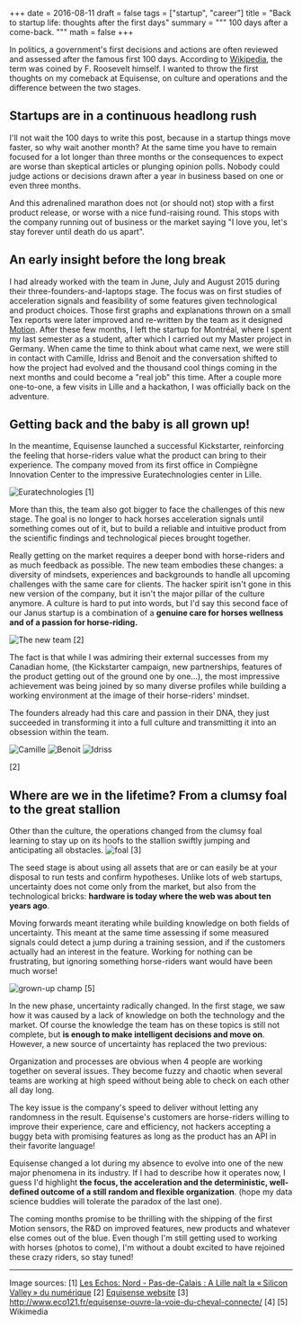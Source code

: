 +++
date = 2016-08-11
draft = false
tags = ["startup", "career"]
title = "Back to startup life: thoughts after the first days"
summary = """
100 days after a come-back.
"""
math = false
+++

In politics, a government's first decisions and actions are often reviewed and
assessed after the famous first 100 days. According to [Wikipedia](https://en.wikipedia.org/wiki/First_hundred_days),
the term was coined by F. Roosevelt himself. I wanted to throw the first
thoughts on my comeback at Equisense, on culture and operations and the difference
between the two stages.

## Startups are in a continuous headlong rush

I'll not wait the 100 days to write this post, because in a startup things move
faster, so why wait another month? At the same time you have to remain focused
for a lot longer than three months or the consequences to expect are worse than
skeptical articles or plunging opinion polls. Nobody could judge actions or
decisions drawn after a year in business based on one or even three months.

And this adrenalined marathon does not (or should not) stop with a first product
release, or worse with a nice fund-raising round. This stops with the company
running out of business or the market saying "I love you, let's stay forever
until death do us apart".

## An early insight before the long break

I had already worked with the team in June, July and August 2015 during their
three-founders-and-laptops stage. The focus was on first studies of acceleration
signals and feasibility of some features given technological and product choices.
Those first graphs and explanations thrown on a small Tex reports
were later improved and re-written by the team as it designed
[Motion](http://www.equisense.com/en/product.html). After these few months,
I left the startup for Montréal, where I spent my last semester as a student,
after which I carried out my Master project in Germany. When came the time to
think about what came next, we were still in contact with Camille, Idriss and
Benoit and the conversation shifted to how the project had evolved and the
thousand cool things coming in the next months and could become a "real job"
this time. After a couple more one-to-one, a few visits in Lille and a hackathon,
I was officially back on the adventure.

## Getting back and the baby is all grown up!

In the meantime, Equisense launched a successful Kickstarter, reinforcing the
feeling that horse-riders value what the product can bring to their experience.
The company moved from its first office in Compiègne Innovation Center to
the impressive Euratechnologies center in Lille.

![Euratechnologies](/img/posts/100Days/euratechnologies.jpg)
[1]

More than this, the team also got bigger to face the challenges of this new
stage. The goal is no longer to hack horses acceleration signals until something
comes out of it, but to build a reliable and intuitive product from the
scientific findings and technological pieces brought together.

Really getting on the market requires a deeper bond with horse-riders
and as much feedback as possible. The new team embodies these changes: a
diversity of mindsets, experiences and backgrounds to handle all upcoming
challenges with the same care for clients. The hacker spirit isn't gone in
this new version of the company, but it isn't the major pillar of the culture
anymore. A culture is hard to put into words, but I'd say this
second face of our Janus startup is a combination of a **genuine care for
horses wellness and of a passion for horse-riding.**

![The new team](/img/posts/100Days/newteam.png)
[2]

The fact is that while I was admiring their external successes from my Canadian
home, (the Kickstarter campaign, new partnerships, features of the product
getting out of the ground one by one...), the most impressive achievement was
being joined by so many diverse profiles while building a working environment
at the image of their horse-riders' mindset.

The founders already had this care and passion in their DNA, they just
succeeded in transforming it into a full culture and transmitting it into an
obsession within the team.

![Camille](/img/posts/100Days/camille.png)
![Benoit](/img/posts/100Days/benoit.png)
![Idriss](/img/posts/100Days/idriss.png)

[2]

## Where are we in the lifetime? From a clumsy foal to the great stallion

Other than the culture, the operations changed from the clumsy foal learning to
stay up on its hoofs to the stallion swiftly jumping and anticipating all
obstacles.
![foal](/img/posts/100Days/foal.jpg)
[3]

The seed stage is about using all assets that are or can easily
be at your disposal to run tests and confirm hypotheses. Unlike lots of web
startups, uncertainty does not come only from the market, but also from
the technological bricks: **hardware is today where the web was about ten years
ago**.

Moving forwards meant iterating while building knowledge on both fields of
uncertainty. This meant at the same time assessing if some measured signals
could detect a jump during a training session, and if the customers actually
had an interest in the feature. Working for nothing can be frustrating, but
ignoring something horse-riders want would have been much worse!

![grown-up champ](/img/posts/100Days/cso_fontainebleau.jpg)
[5]

In the new phase, uncertainty radically changed. In the first stage,
we saw how it was caused by a lack of knowledge on both the
technology and the market. Of course the knowledge the team has on
these topics is still not complete, but
**is enough to make intelligent decisions and move on**. However, a
new source of uncertainty has replaced the two previous:

Organization and processes are obvious when 4 people are working
together on several issues. They become fuzzy and chaotic when several
teams are working at high speed without being able to check on each
other all day long.

The key issue is the company's speed to deliver
without letting any randomness in the result. Equisense's customers
are horse-riders willing to improve their experience, care and
efficiency, not hackers accepting a buggy beta with promising
features as long as the product has an API in their favorite language!

Equisense changed a lot during my absence to evolve into one of the new
major phenomena in its industry. If I had to describe how it operates
now, I guess I'd highlight **the focus, the acceleration and the
deterministic, well-defined outcome of a still random and flexible organization**.
(hope my data science buddies will tolerate the paradox of the last one).

The coming months promise to be thrilling with the shipping of the first Motion
sensors, the R&D on improved features, new products and whatever else comes
out of the blue. Even though I'm still getting used to working with horses (photos
to come), I'm without a doubt excited to have rejoined these crazy riders, so
stay tuned!


----------

Image sources:
[1] [Les Echos: Nord - Pas-de-Calais : A Lille naît la « Silicon Valley » du numérique](http://www.lesechos.fr/politique-societe/regions/0203756306258-nord-pas-de-calais-a-lille-nait-la-silicon-valley-du-numerique-1043082.php)
[2] [Equisense website](www.equisense.com)
[3] http://www.eco121.fr/equisense-ouvre-la-voie-du-cheval-connecte/
[4] [5] Wikimedia
